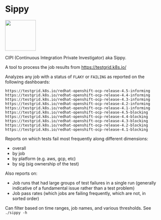 # Sippy

<img src=https://raw.github.com/bparees/sippy/master/sippy.svg height=100 width=100>

CIPI (Continuous Integration Private Investigator) aka Sippy.

A tool to process the job results from https://testgrid.k8s.io/

Analyzes any job with a status of `FLAKY` or `FAILING` as reported on the following dashboards:

```
https://testgrid.k8s.io/redhat-openshift-ocp-release-4.5-informing
https://testgrid.k8s.io/redhat-openshift-ocp-release-4.4-informing
https://testgrid.k8s.io/redhat-openshift-ocp-release-4.3-informing
https://testgrid.k8s.io/redhat-openshift-ocp-release-4.2-informing
https://testgrid.k8s.io/redhat-openshift-ocp-release-4.1-informing
https://testgrid.k8s.io/redhat-openshift-ocp-release-4.5-blocking
https://testgrid.k8s.io/redhat-openshift-ocp-release-4.4-blocking
https://testgrid.k8s.io/redhat-openshift-ocp-release-4.3-blocking
https://testgrid.k8s.io/redhat-openshift-ocp-release-4.2-blocking
https://testgrid.k8s.io/redhat-openshift-ocp-release-4.1-blocking
```

Reports on which tests fail most frequently along different dimensions:

* overall
* by job
* by platform (e.g. aws, gcp, etc)
* by sig (sig ownership of the test)

Also reports on:
* Job runs that had large groups of test failures in a single run (generally indicative of a fundamental issue rather than a test problem)
* Job pass rates (which jobs are failing frequently, which are not, in sorted order)

Can filter based on time ranges, job names, and various thresholds.  See `./sippy -h`
